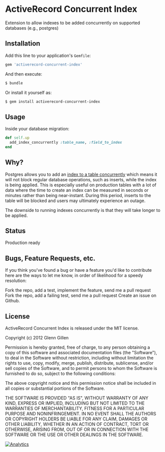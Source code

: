 # ActiveRecord Concurrent Index

Extension to allow indexes to be added concurrently on supported
databases (e.g., postgres)

## Installation

Add this line to your application's `Gemfile`:

```ruby
gem 'activerecord-concurrent-index'
```

And then execute:

```bash
$ bundle
```

Or install it yourself as:

```bash
$ gem install activerecord-concurrent-index
```

## Usage

Inside your database migration:

```ruby
def self.up
  add_index_concurrently :table_name, :field_to_index
end
```

## Why?

Postgres allows you to add an [index to a table concurrently](http://www.postgresql.org/docs/8.3/static/sql-createindex.html#SQL-CREATEINDEX-CONCURRENTLY)
which means it will not block regular database operations, such as inserts,
while the index is being applied. This is especially useful on production tables
with a lot of data where the time to create an index can be measured in seconds or
minutes rather than being near-instant. During this period, inserts to the
table will be blocked and users may ultimately experience an outage.

The downside to running indexes concurrently is that they will take longer to
be applied.

## Status

Production ready

## Bugs, Feature Requests, etc.

If you think you've found a bug or have a feature you'd like to contribute here are the ways to let me know, in order of likelihood for a speedy resolution:

Fork the repo, add a test, implement the feature, send me a pull request
Fork the repo, add a failing test, send me a pull request
Create an issue on Github.

## License

ActiveRecord Concurrent Index is released under the MIT license.

Copyright (c) 2012 Glenn Gillen

Permission is hereby granted, free of charge, to any person obtaining a copy of this software and associated documentation files (the "Software"), to deal in the Software without restriction, including without limitation the rights to use, copy, modify, merge, publish, distribute, sublicense, and/or sell copies of the Software, and to permit persons to whom the Software is furnished to do so, subject to the following conditions:

The above copyright notice and this permission notice shall be included in all copies or substantial portions of the Software.

THE SOFTWARE IS PROVIDED "AS IS", WITHOUT WARRANTY OF ANY KIND, EXPRESS OR IMPLIED, INCLUDING BUT NOT LIMITED TO THE WARRANTIES OF MERCHANTABILITY, FITNESS FOR A PARTICULAR PURPOSE AND NONINFRINGEMENT. IN NO EVENT SHALL THE AUTHORS OR COPYRIGHT HOLDERS BE LIABLE FOR ANY CLAIM, DAMAGES OR OTHER LIABILITY, WHETHER IN AN ACTION OF CONTRACT, TORT OR OTHERWISE, ARISING FROM, OUT OF OR IN CONNECTION WITH THE SOFTWARE OR THE USE OR OTHER DEALINGS IN THE SOFTWARE.

[![Analytics](https://ga-beacon.appspot.com/UA-46840117-1/activerecord-concurrent-index/readme?pixel)](https://github.com/igrigorik/ga-beacon)
